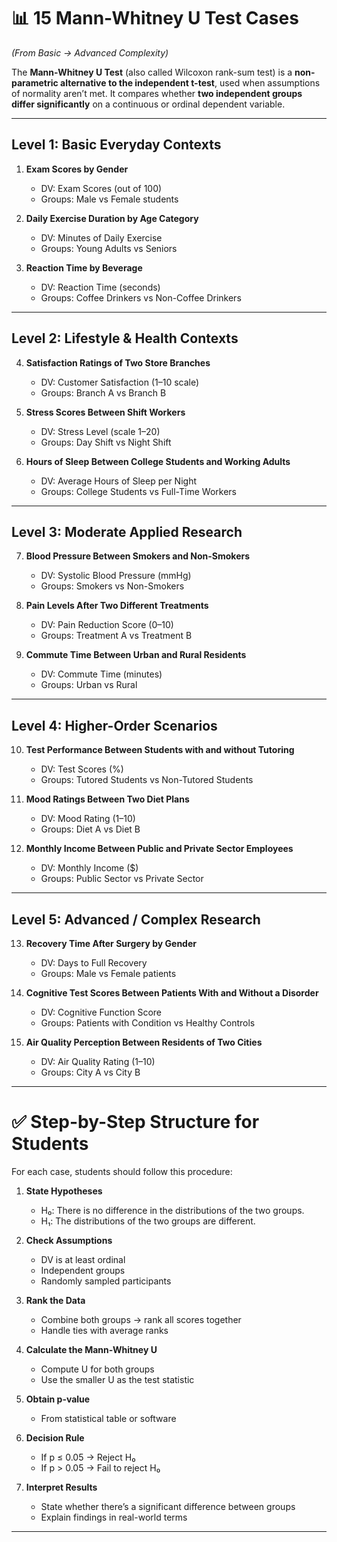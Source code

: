 
# 📊 15 Mann-Whitney U Test Cases

*(From Basic → Advanced Complexity)*

The **Mann-Whitney U Test** (also called Wilcoxon rank-sum test) is a **non-parametric alternative to the independent t-test**, used when assumptions of normality aren’t met. It compares whether **two independent groups differ significantly** on a continuous or ordinal dependent variable.

---

## **Level 1: Basic Everyday Contexts**

1. **Exam Scores by Gender**

   * DV: Exam Scores (out of 100)
   * Groups: Male vs Female students

2. **Daily Exercise Duration by Age Category**

   * DV: Minutes of Daily Exercise
   * Groups: Young Adults vs Seniors

3. **Reaction Time by Beverage**

   * DV: Reaction Time (seconds)
   * Groups: Coffee Drinkers vs Non-Coffee Drinkers

---

## **Level 2: Lifestyle & Health Contexts**

4. **Satisfaction Ratings of Two Store Branches**

   * DV: Customer Satisfaction (1–10 scale)
   * Groups: Branch A vs Branch B

5. **Stress Scores Between Shift Workers**

   * DV: Stress Level (scale 1–20)
   * Groups: Day Shift vs Night Shift

6. **Hours of Sleep Between College Students and Working Adults**

   * DV: Average Hours of Sleep per Night
   * Groups: College Students vs Full-Time Workers

---

## **Level 3: Moderate Applied Research**

7. **Blood Pressure Between Smokers and Non-Smokers**

   * DV: Systolic Blood Pressure (mmHg)
   * Groups: Smokers vs Non-Smokers

8. **Pain Levels After Two Different Treatments**

   * DV: Pain Reduction Score (0–10)
   * Groups: Treatment A vs Treatment B

9. **Commute Time Between Urban and Rural Residents**

   * DV: Commute Time (minutes)
   * Groups: Urban vs Rural

---

## **Level 4: Higher-Order Scenarios**

10. **Test Performance Between Students with and without Tutoring**

    * DV: Test Scores (%)
    * Groups: Tutored Students vs Non-Tutored Students

11. **Mood Ratings Between Two Diet Plans**

    * DV: Mood Rating (1–10)
    * Groups: Diet A vs Diet B

12. **Monthly Income Between Public and Private Sector Employees**

    * DV: Monthly Income (\$)
    * Groups: Public Sector vs Private Sector

---

## **Level 5: Advanced / Complex Research**

13. **Recovery Time After Surgery by Gender**

    * DV: Days to Full Recovery
    * Groups: Male vs Female patients

14. **Cognitive Test Scores Between Patients With and Without a Disorder**

    * DV: Cognitive Function Score
    * Groups: Patients with Condition vs Healthy Controls

15. **Air Quality Perception Between Residents of Two Cities**

    * DV: Air Quality Rating (1–10)
    * Groups: City A vs City B

---

# ✅ Step-by-Step Structure for Students

For each case, students should follow this procedure:

1. **State Hypotheses**

   * H₀: There is no difference in the distributions of the two groups.
   * H₁: The distributions of the two groups are different.

2. **Check Assumptions**

   * DV is at least ordinal
   * Independent groups
   * Randomly sampled participants

3. **Rank the Data**

   * Combine both groups → rank all scores together
   * Handle ties with average ranks

4. **Calculate the Mann-Whitney U**

   * Compute U for both groups
   * Use the smaller U as the test statistic

5. **Obtain p-value**

   * From statistical table or software

6. **Decision Rule**

   * If p ≤ 0.05 → Reject H₀
   * If p > 0.05 → Fail to reject H₀

7. **Interpret Results**

   * State whether there’s a significant difference between groups
   * Explain findings in real-world terms

---


